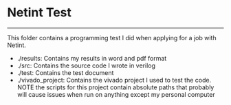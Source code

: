 # Netint Test
---

This folder contains a programming test I did when applying for a job with Netint.

- ./results: Contains my results in word and pdf format
- ./src: Contains the source code I wrote in verilog
- ./test: Contains the test document
- ./vivado_project: Contains the vivado project I used to test the code. NOTE the scripts for this project contain absolute paths that probably will cause issues when run on anything except my personal computer 
